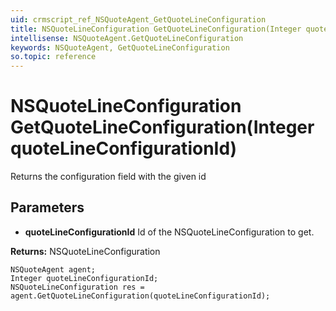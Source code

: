 ```yaml
---
uid: crmscript_ref_NSQuoteAgent_GetQuoteLineConfiguration
title: NSQuoteLineConfiguration GetQuoteLineConfiguration(Integer quoteLineConfigurationId)
intellisense: NSQuoteAgent.GetQuoteLineConfiguration
keywords: NSQuoteAgent, GetQuoteLineConfiguration
so.topic: reference
---
```


# NSQuoteLineConfiguration GetQuoteLineConfiguration(Integer quoteLineConfigurationId)

Returns the configuration field with the given id

## Parameters

* **quoteLineConfigurationId** Id of the NSQuoteLineConfiguration to get.

**Returns:** NSQuoteLineConfiguration

```crmscript
NSQuoteAgent agent;
Integer quoteLineConfigurationId;
NSQuoteLineConfiguration res = agent.GetQuoteLineConfiguration(quoteLineConfigurationId);
```

